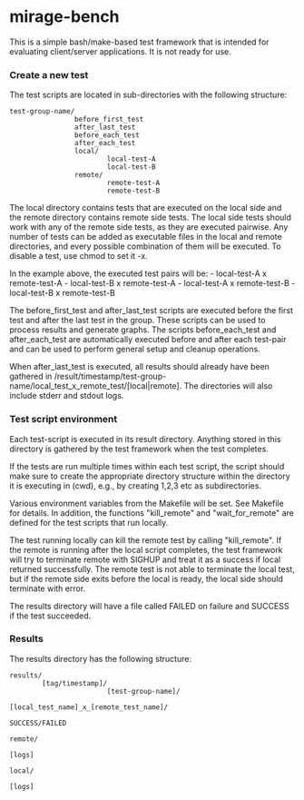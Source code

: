 mirage-bench
============
This is a simple bash/make-based test framework that is intended for evaluating client/server applications. It is not ready for use.

### Create a new test
The test scripts are located in sub-directories with the following structure:

```
test-group-name/
                before_first_test
                after_last_test
                before_each_test
                after_each_test
                local/
                        local-test-A
                        local-test-B
                remote/
                        remote-test-A
                        remote-test-B
```

The local directory contains tests that are executed on the local side and the remote directory contains remote side tests. The local side tests should work with any of the remote side tests, as they are executed pairwise. Any number of tests can be added as executable files in the local and remote directories, and every possible combination of them will be executed. To disable a test, use chmod to set it -x.

In the example above, the executed test pairs will be:
    - local-test-A x remote-test-A
    - local-test-B x remote-test-A
    - local-test-A x remote-test-B
    - local-test-B x remote-test-B


The before_first_test and after_last_test scripts are executed before the first test and after the last test in the group. These scripts can be used to process results and generate graphs. The scripts before_each_test and after_each_test are automatically executed before and after each test-pair and can be used to perform general setup and cleanup operations.

When after_last_test is executed, all results should already have been gathered in /result/timestamp/test-group-name/local_test_x_remote_test/[local|remote]. The directories will also include stderr and stdout logs. 

### Test script environment
Each test-script is executed in its result directory. Anything stored in this directory is gathered by the test framework when the test completes.

If the tests are run multiple times within each test script, the script should make sure to create the appropriate directory structure within the directory it is executing in (cwd), e.g., by creating 1,2,3 etc as subdirectories.

Various environment variables from the Makefile will be set. See Makefile for details. In addition, the functions "kill_remote" and "wait_for_remote" are defined for the test scripts that run locally.

The test running locally can kill the remote test by calling "kill_remote". If the remote is running after the local script completes, the test framework will try to terminate remote with SIGHUP and treat it as a success if local returned successfully. The remote test is not able to terminate the local test, but if the remote side exits before the local is ready, the local side should terminate with error. 

The results directory will have a file called FAILED on failure and SUCCESS if the test succeeded.

### Results ###

The results directory has the following structure:

```
results/
        [tag/timestamp]/
                        [test-group-name]/
                                          [local_test_name]_x_[remote_test_name]/
                                                                                 SUCCESS/FAILED
                                                                                 remote/
                                                                                        [logs]
                                                                                 local/ 
                                                                                        [logs]
```
